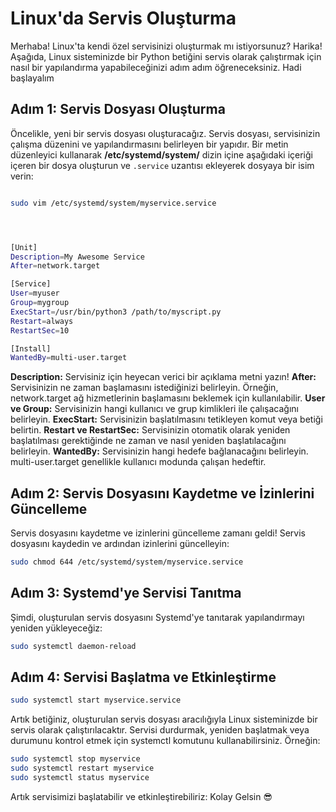 # Linux'da Servis Oluşturma

Merhaba! Linux'ta kendi özel servisinizi oluşturmak mı istiyorsunuz? Harika! Aşağıda, Linux sisteminizde bir Python betiğini servis olarak çalıştırmak için nasıl 
bir yapılandırma yapabileceğinizi adım adım öğreneceksiniz. Hadi başlayalım

## Adım 1: Servis Dosyası Oluşturma

Öncelikle, yeni bir servis dosyası oluşturacağız. Servis dosyası, servisinizin çalışma düzenini ve yapılandırmasını belirleyen bir yapıdır. Bir metin düzenleyici kullanarak **/etc/systemd/system/** dizin içine  aşağıdaki içeriği içeren bir dosya oluşturun ve `.service` uzantısı ekleyerek dosyaya bir isim verin: 

```bash

sudo vim /etc/systemd/system/myservice.service




[Unit]
Description=My Awesome Service
After=network.target

[Service]
User=myuser
Group=mygroup
ExecStart=/usr/bin/python3 /path/to/myscript.py
Restart=always
RestartSec=10

[Install]
WantedBy=multi-user.target
```



**Description:** Servisiniz için heyecan verici bir açıklama metni yazın! 
**After:** Servisinizin ne zaman başlamasını istediğinizi belirleyin. Örneğin, network.target ağ hizmetlerinin başlamasını beklemek için kullanılabilir.
**User ve Group:** Servisinizin hangi kullanıcı ve grup kimlikleri ile çalışacağını belirleyin.
**ExecStart:** Servisinizin başlatılmasını tetikleyen komut veya betiği belirtin.
**Restart ve RestartSec:** Servisinizin otomatik olarak yeniden başlatılması gerektiğinde ne zaman ve nasıl yeniden başlatılacağını belirleyin.
**WantedBy:** Servisinizin hangi hedefe bağlanacağını belirleyin. multi-user.target genellikle kullanıcı modunda çalışan hedeftir.

##  Adım 2: Servis Dosyasını Kaydetme ve İzinlerini Güncelleme

Servis dosyasını kaydetme ve izinlerini güncelleme zamanı geldi! Servis dosyasını kaydedin ve ardından izinlerini güncelleyin:
```bash
sudo chmod 644 /etc/systemd/system/myservice.service
```
## Adım 3: Systemd'ye Servisi Tanıtma

Şimdi, oluşturulan servis dosyasını Systemd'ye tanıtarak yapılandırmayı yeniden yükleyeceğiz:
```bash
sudo systemctl daemon-reload
```

## Adım 4: Servisi Başlatma ve Etkinleştirme

```bash
sudo systemctl start myservice.service
```

Artık betiğiniz, oluşturulan servis dosyası aracılığıyla Linux sisteminizde bir servis olarak çalıştırılacaktır. Servisi durdurmak, yeniden başlatmak veya 
durumunu kontrol etmek için systemctl komutunu kullanabilirsiniz. Örneğin:

```bash
sudo systemctl stop myservice
sudo systemctl restart myservice
sudo systemctl status myservice
```

Artık servisimizi başlatabilir ve etkinleştirebiliriz: Kolay Gelsin 😎

